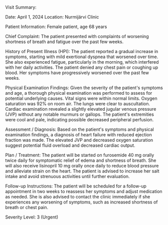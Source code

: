 Visit Summary:

Date: April 1, 2024
Location: Nurmijärvi Clinic

Patient Information:
Female patient, age 68 years

Chief Complaint:
The patient presented with complaints of worsening shortness of breath and fatigue over the past few weeks.

History of Present Illness (HPI):
The patient reported a gradual increase in symptoms, starting with mild exertional dyspnea that worsened over time. She also experienced fatigue, particularly in the morning, which interfered with her daily activities. The patient denied any chest pain or coughing up blood. Her symptoms have progressively worsened over the past few weeks.

Physical Examination Findings:
Given the severity of the patient's symptoms and age, a thorough physical examination was performed to assess for potential underlying causes. Vital signs were within normal limits. Oxygen saturation was 92% on room air. The lungs were clear to auscultation. Cardiac examination revealed a slightly elevated jugular venous pressure (JVP) without any notable murmurs or gallops. The patient's extremities were cool and pale, indicating possible decreased peripheral perfusion.

Assessment / Diagnosis:
Based on the patient's symptoms and physical examination findings, a diagnosis of heart failure with reduced ejection fraction was made. The elevated JVP and decreased oxygen saturation suggest potential fluid overload and decreased cardiac output.

Plan / Treatment:
The patient will be started on furosemide 40 mg orally twice daily for symptomatic relief of edema and shortness of breath. She will also receive lisinopril 10 mg orally once daily to reduce blood pressure and alleviate strain on the heart. The patient is advised to increase her salt intake and avoid strenuous activities until further evaluation.

Follow-up Instructions:
The patient will be scheduled for a follow-up appointment in two weeks to reassess her symptoms and adjust medication as needed. She is also advised to contact the clinic immediately if she experiences any worsening of symptoms, such as increased shortness of breath or chest pain.

Severity Level: 3 (Urgent)